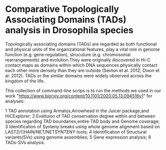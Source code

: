 # Comparative Topologically Associating Domains (TADs) analysis in Drosophila species

Topologically associating domains (TADs) are regarded as both functional and physical units of the organizational features, play a vital role in genome function (e.g. gene regulation), strucuture (e.g. chromosomal rearrangements) and evolution.They were originally discovered in Hi-C contact maps as domains within which DNA sequences physically contact each other more densely than they are outside (Sexton et al. 2012; Dixon et al. 2012). TADs or the similar domains were widely observed across the kingdom of the life. 

This collection of command-line scrips is to run the methods we used in our work "https://www.biorxiv.org/content/10.1101/2020.05.13.094516v1" for analyses:

1   TAD annotation using Armatus,Arrowhead in the Juicer package,and HiCExplorer;
2   Evaltuion of TAD conservation degree within and between species regarding TAD boundaries,entire TAD body and Genome coverage;
3   Identification of Synteny breaks using whole genome alignment based on LASTZ/CHAIN/NET/NETSYNTENY tools;
4   Identification of Structural variants(SVs) using genome assemblies; 
5   Gene expression analysis;
6   TADs-SVs analysis.
